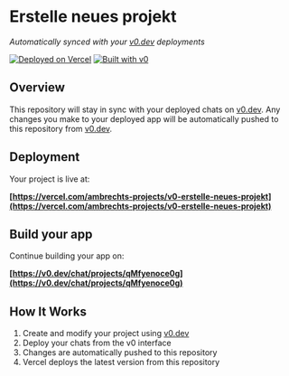 # Erstelle neues projekt

*Automatically synced with your [v0.dev](https://v0.dev) deployments*

[![Deployed on Vercel](https://img.shields.io/badge/Deployed%20on-Vercel-black?style=for-the-badge&logo=vercel)](https://vercel.com/ambrechts-projects/v0-erstelle-neues-projekt)
[![Built with v0](https://img.shields.io/badge/Built%20with-v0.dev-black?style=for-the-badge)](https://v0.dev/chat/projects/qMfyenoce0g)

## Overview

This repository will stay in sync with your deployed chats on [v0.dev](https://v0.dev).
Any changes you make to your deployed app will be automatically pushed to this repository from [v0.dev](https://v0.dev).

## Deployment

Your project is live at:

**[https://vercel.com/ambrechts-projects/v0-erstelle-neues-projekt](https://vercel.com/ambrechts-projects/v0-erstelle-neues-projekt)**

## Build your app

Continue building your app on:

**[https://v0.dev/chat/projects/qMfyenoce0g](https://v0.dev/chat/projects/qMfyenoce0g)**

## How It Works

1. Create and modify your project using [v0.dev](https://v0.dev)
2. Deploy your chats from the v0 interface
3. Changes are automatically pushed to this repository
4. Vercel deploys the latest version from this repository